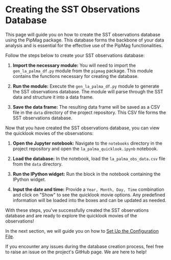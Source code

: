 # Creating the SST Observations Database

This page will guide you on how to create the SST observations database using the PipMag package. This database forms the backbone of your data analysis and is essential for the effective use of the PipMag functionalities.

Follow the steps below to create your SST observations database:

1. **Import the necessary module:** You will need to import the `gen_la_palma_df.py` module from the `pipmag` package. This module contains the functions necessary for creating the database.

2. **Run the module:** Execute the `gen_la_palma_df.py` module to generate the SST observations database. The module will parse through the SST data and structure it into a data frame.

3. **Save the data frame:** The resulting data frame will be saved as a CSV file in the `data` directory of the project repository. This CSV file forms the SST observations database.

Now that you have created the SST observations database, you can view the quicklook movies of the observations:

1. **Open the Jupyter notebook:** Navigate to the `notebooks` directory in the project repository and open the `la_palma_quicklook.ipynb` notebook.

2. **Load the database:** In the notebook, load the `la_palma_obs_data.csv` file from the `data` directory. 

3. **Run the IPython widget:** Run the block in the notebook containing the IPython widget. 

4. **Input the date and time:** Provide a `Year, Month, Day, Time` combination and click on "Show" to see the quicklook movie options. Any predefined information will be loaded into the boxes and can be updated as needed.

With these steps, you've successfully created the SST observations database and are ready to explore the quicklook movies of the observations!

In the next section, we will guide you on how to [Set Up the Configuration File](./Setting-up-configuration-file.md).

If you encounter any issues during the database creation process, feel free to raise an issue on the project's GitHub page. We are here to help!